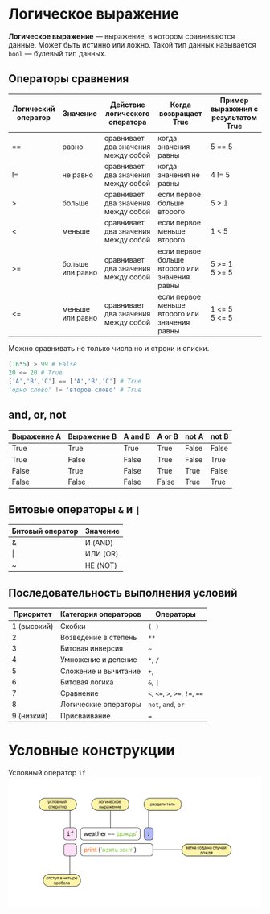 # Логическое выражение
**Логическое выражение** — выражение, в котором сравниваются данные. Может быть истинно или ложно. Такой тип данных называется `bool` — булевый тип данных.  

## Операторы сравнения
| Логический оператор | Значение           | Действие логического оператора                   | Когда возвращает True                     | Пример выражения с результатом True |
|---------------------|--------------------|--------------------------------------------------|-------------------------------------------|-------------------------------------|
| ==                  | равно              | сравнивает два значения между собой              | когда значения равны                      | 5 == 5                             |
| !=                  | не равно           | сравнивает два значения между собой              | когда значения не равны                   | 4 != 5                             |
| >                   | больше             | сравнивает два значения между собой              | если первое больше второго                | 5 > 1                              |
| <                   | меньше             | сравнивает два значения между собой              | если первое меньше второго                | 1 < 5                              |
| >=                  | больше или равно   | сравнивает два значения между собой              | если первое больше второго или значения равны | 5 >= 1<br>5 >= 5                  |
| <=                  | меньше или равно   | сравнивает два значения между собой              | если первое меньше второго или значения равны | 1 <= 5<br>5 <= 5                  |  

Можно сравнивать не только числа но и строки и списки.  
```python
(16*5) > 99 # False
20 <= 20 # True
['A','B','C'] == ['A','B','C'] # True
'одно слово' != 'второе слово' # True
```  

## and, or, not

| Выражение А | Выражение В | A and B | A or B | not A | not B |
|-------------|-------------|---------|--------|-------|-------|
| True        | True        | True    | True   | False | False |
| True        | False       | False   | True   | False | True  |
| False       | True        | False   | True   | True  | False |
| False       | False       | False   | False  | True  | True  |

## Битовые операторы `&` и `|`  

| Битовый оператор | Значение   |
|------------------|------------|
| &                | И (AND)    |
| \|               | ИЛИ (OR)   |
| ~                | НЕ (NOT)   |

## Последовательность выполнения условий

| Приоритет | Категория операторов                 | Операторы                                  |
|-----------|--------------------------------------|--------------------------------------------|
| 1 (высокий) | Скобки                               | `( )`                                      |
| 2         | Возведение в степень                 | `**`                                       |
| 3         | Битовая инверсия                     | `~`                                        |
| 4         | Умножение и деление                  | `*`, `/`                                   |
| 5         | Сложение и вычитание                 | `+`, `-`                                   |
| 6         | Битовая логика                       | `&`, `\|`                                  |
| 7         | Сравнение                            | `<`, `<=`, `>`, `>=`, `!=`, `==`           |
| 8         | Логические операторы                 | `not`, `and`, `or`                         |
| 9 (низкий) | Присваивание                         | `=`                                        |

# Условные конструкции

Условный оператор `if`  
![alt text](resources/Логические%20выражения_1.png)